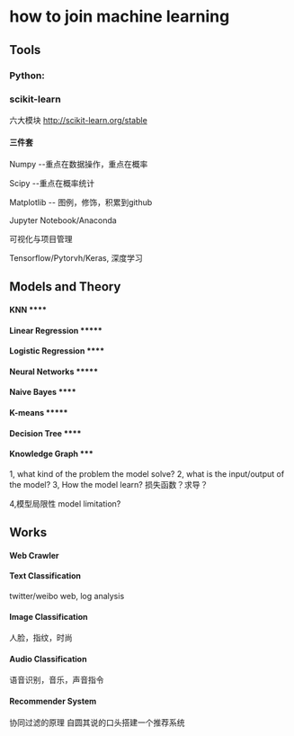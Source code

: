 # how to join machine learning

## Tools

### Python:

### scikit-learn
六大模块
http://scikit-learn.org/stable

#### 三件套
Numpy --重点在数据操作，重点在概率

Scipy --重点在概率统计

Matplotlib -- 图例，修饰，积累到github


Jupyter Notebook/Anaconda

可视化与项目管理

Tensorflow/Pytorvh/Keras, 深度学习


## Models and Theory

#### KNN ****
#### Linear Regression *****
#### Logistic Regression ****
#### Neural Networks *****
#### Naive Bayes ****
#### K-means *****
#### Decision Tree ****
#### Knowledge Graph ***

1, what kind of the problem the model solve?
2, what is the input/output of the model?
3, How the model learn?
    损失函数？求导？

4,模型局限性 model limitation?

## Works

#### Web Crawler

#### Text Classification
twitter/weibo web, log analysis

#### Image Classification
人脸，指纹，时尚

#### Audio Classification
语音识别，音乐，声音指令

#### Recommender System
协同过滤的原理
自圆其说的口头搭建一个推荐系统
